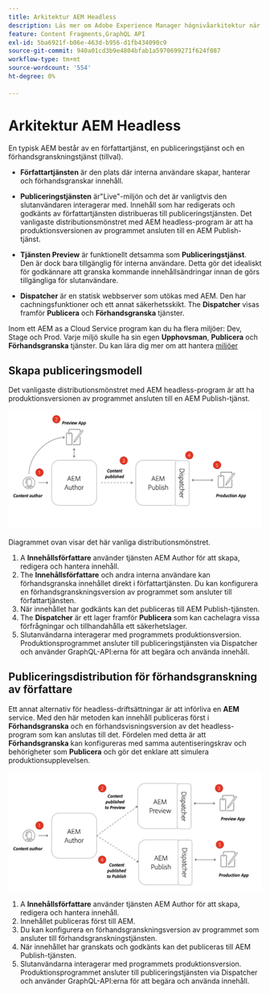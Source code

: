 ```yaml
---
title: Arkitektur AEM Headless
description: Läs mer om Adobe Experience Manager högnivåarkitektur när det gäller headless-driftsättning. Förstå rollen för tjänsterna AEM Author, Preview och Publish och det rekommenderade distributionsmönstret för headless-program.
feature: Content Fragments,GraphQL API
exl-id: 5ba6921f-b06e-463d-b956-d1fb434090c9
source-git-commit: 940a01cd3b9e4804bfab1a5970699271f624f087
workflow-type: tm+mt
source-wordcount: '554'
ht-degree: 0%

---
```


# Arkitektur AEM Headless

En typisk AEM består av en författartjänst, en publiceringstjänst och en förhandsgranskningstjänst (tillval).

* **Författartjänsten** är den plats där interna användare skapar, hanterar och förhandsgranskar innehåll.

* **Publiceringstjänsten** är&quot;Live&quot;-miljön och det är vanligtvis den slutanvändaren interagerar med. Innehåll som har redigerats och godkänts av författartjänsten distribueras till publiceringstjänsten. Det vanligaste distributionsmönstret med AEM headless-program är att ha produktionsversionen av programmet ansluten till en AEM Publish-tjänst.

* **Tjänsten Preview** är funktionellt detsamma som **Publiceringstjänst**. Den är dock bara tillgänglig för interna användare. Detta gör det idealiskt för godkännare att granska kommande innehållsändringar innan de görs tillgängliga för slutanvändare.

* **Dispatcher** är en statisk webbserver som utökas med AEM. Den har cachningsfunktioner och ett annat säkerhetsskikt. The **Dispatcher** visas framför **Publicera** och **Förhandsgranska** tjänster.

Inom ett AEM as a Cloud Service program kan du ha flera miljöer: Dev, Stage och Prod. Varje miljö skulle ha sin egen **Upphovsman**, **Publicera** och **Förhandsgranska** tjänster. Du kan lära dig mer om att hantera [miljöer](/help/implementing/cloud-manager/manage-environments.md)

## Skapa publiceringsmodell

Det vanligaste distributionsmönstret med AEM headless-program är att ha produktionsversionen av programmet ansluten till en AEM Publish-tjänst.

![Author Publish Architecture](assets/autho-publish-architecture-diagram.png)

Diagrammet ovan visar det här vanliga distributionsmönstret.

1. A **Innehållsförfattare** använder tjänsten AEM Author för att skapa, redigera och hantera innehåll.
1. The **Innehållsförfattare** och andra interna användare kan förhandsgranska innehållet direkt i författartjänsten. Du kan konfigurera en förhandsgranskningsversion av programmet som ansluter till författartjänsten.
1. När innehållet har godkänts kan det publiceras till AEM Publish-tjänsten.
1. The **Dispatcher** är ett lager framför **Publicera** som kan cachelagra vissa förfrågningar och tillhandahålla ett säkerhetslager.
1. Slutanvändarna interagerar med programmets produktionsversion. Produktionsprogrammet ansluter till publiceringstjänsten via Dispatcher och använder GraphQL-API:erna för att begära och använda innehåll.

## Publiceringsdistribution för förhandsgranskning av författare

Ett annat alternativ för headless-driftsättningar är att införliva en **AEM** service. Med den här metoden kan innehåll publiceras först i **Förhandsgranska** och en förhandsvisningsversion av det headless-program som kan anslutas till det. Fördelen med detta är att **Förhandsgranska** kan konfigureras med samma autentiseringskrav och behörigheter som **Publicera** och gör det enklare att simulera produktionsupplevelsen.

![Arkitektur för förhandsgranskning och publicering](assets/author-preview-publish-architecture-diagram.png)

1. A **Innehållsförfattare** använder tjänsten AEM Author för att skapa, redigera och hantera innehåll.
1. Innehållet publiceras först till AEM.
1. Du kan konfigurera en förhandsgranskningsversion av programmet som ansluter till förhandsgranskningstjänsten.
1. När innehållet har granskats och godkänts kan det publiceras till AEM Publish-tjänsten.
1. Slutanvändarna interagerar med programmets produktionsversion. Produktionsprogrammet ansluter till publiceringstjänsten via Dispatcher och använder GraphQL-API:erna för att begära och använda innehåll.
